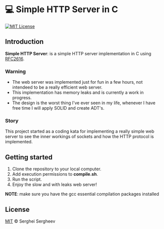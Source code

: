 # :computer: Simple HTTP Server in C

[![MIT License](https://img.shields.io/badge/license-MIT-brightgreen.svg)](https://github.com/sergheevdev/http-server-in-c/blob/main/LICENSE)

## Introduction

**Simple HTTP Server**: is a simple HTTP server implementation in C using [RFC2616](https://tools.ietf.org/html/rfc2616).

### Warning
- The web server was implemented just for fun in a few hours, not intendeed to be a really efficient web server.
- This implementation has memory leaks and is currently a work in progress.
- The design is the worst thing I've ever seen in my life, whenever I have free time I will apply SOLID and create ADT's.

### Story

This project started as a coding kata for implementing a really simple web server to see
the inner workings of sockets and how the HTTP protocol is implemented.

## Getting started

1. Clone the repository to your local computer.
2. Add execution permissions to **compile.sh**.
3. Run the script.
4. Enjoy the slow and with leaks web server!

**NOTE**: make sure you have the gcc essential compilation packages installed

## License

[MIT](LICENSE) &copy; Serghei Sergheev
